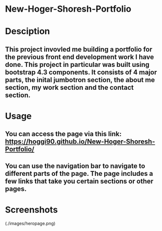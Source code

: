 # New-Hoger-Shoresh-Portfolio

# Desciption

## This project invovled me building a portfolio for the previous front end development work I have done. This project in particular was built using bootstrap 4.3 components. It consists of 4 major parts, the inital jumbotron section, the about me section, my work section and the contact section. 

# Usage

## You can access the page via this link: https://hoggi90.github.io/New-Hoger-Shoresh-Portfolio/ 

## You can use the navigation bar to navigate to different parts of the page. The page includes a few links that take you certain sections or other pages.

# Screenshots

(./images/heropage.png)